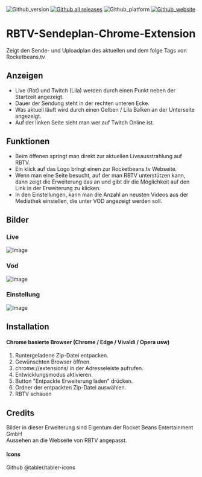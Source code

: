 ![Github_version](https://img.shields.io/github/v/release/tiboriusdev/RBTV-Sendeplan-Chrome-Extension?color=brightgreen&label=Version&style=for-the-badge) 
[![Github all releases](https://img.shields.io/github/downloads/TiboriusDev/RBTV-Sendeplan-Chrome-Extension/total?style=for-the-badge)](https://GitHub.com/TiboriusDev/RBTV-Sendeplan-Chrome-Extension/releases/) 
![Github_platform](https://img.shields.io/static/v1?label=Platform&message=Chrome&color=%234285f4&style=for-the-badge) 
[![Github_website](https://img.shields.io/badge/Website-tiborius.com-yellow?&style=for-the-badge)](https://tiborius.com)

# RBTV-Sendeplan-Chrome-Extension
Zeigt den Sende- und Uploadplan des aktuellen und dem folge Tags von Rocketbeans.tv

## Anzeigen
- Live (Rot) und Twitch (Lila) werden durch einen Punkt neben der Startzeit angezeigt.
- Dauer der Sendung steht in der rechten unteren Ecke.
- Was aktuell läuft wird durch einen Gelben / Lila Balken an der Unterseite angezeigt.
- Auf der linken Seite sieht man wer auf Twitch Online ist. 

## Funktionen
- Beim öffenen springt man direkt zur aktuellen Liveausstrahlung auf RBTV.<br>
- Ein klick auf das Logo bringt einen zur Rocketbeans.tv Webseite.<br>
- Wenn man eine Seite besucht, auf der man RBTV unterstützen kann, dann zeigt die Erweiterung das an und gibt dir die Möglichkeit auf den Link in der Erweiterung zu klicken. 
- In den Einstellungen, kann man die Anzahl an neusten Videos aus der Mediathek einstellen, die unter VOD angezeigt werden soll.

## Bilder
### Live
![Image](https://dl.tiborius.com/img_erweiterung_1.jpg)
### Vod
![Image](https://dl.tiborius.com/img_erweiterung_2.jpg)
### Einstellung
![Image](https://dl.tiborius.com/img_erweiterung_3.jpg)

## Installation
#### Chrome basierte Browser (Chrome / Edge / Vivaldi / Opera usw)
1. Runtergeladene Zip-Datei entpacken.
2. Gewünschten Browser öffnen.
3. chrome://extensions/ in der Adresseleiste aufrufen.
4. Entwicklungsmodus aktivieren.
5. Button "Entpackte Erweiterung laden" drücken.
6. Ordner der entpackten Zip-Datei auswählen.
7. RBTV schauen

## Credits
Bilder in dieser Erweiterung sind Eigentum der Rocket Beans Entertainment GmbH<br>
Aussehen an die Webseite von RBTV angepasst.
#### Icons
Github @tabler/tabler-icons
